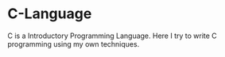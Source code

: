 # C-Language
C is a Introductory Programming Language. Here I try to write C programming using my own techniques.
